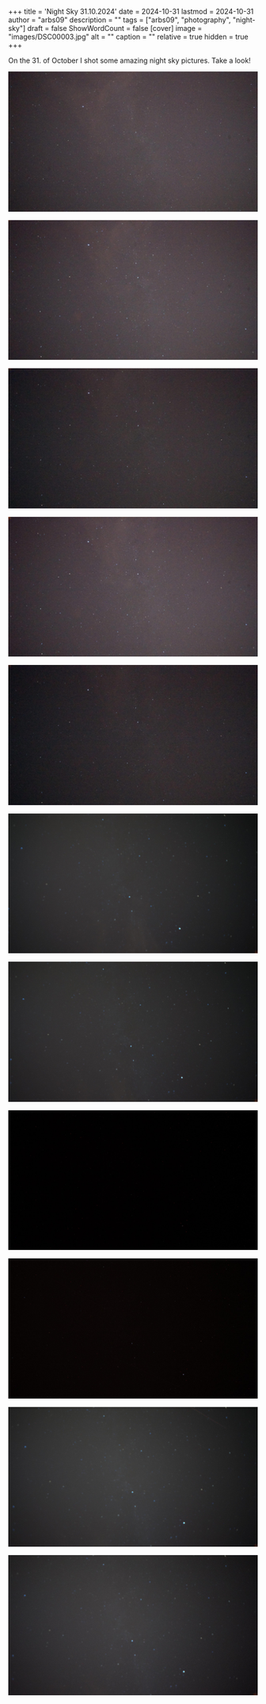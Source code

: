 +++
title = 'Night Sky 31.10.2024'
date = 2024-10-31
lastmod = 2024-10-31
author = "arbs09"
description = ""
tags = ["arbs09", "photography", "night-sky"]
draft = false
ShowWordCount = false
[cover]
image = "images/DSC00003.jpg"
alt = ""
caption = ""
relative = true
hidden = true
+++

On the 31. of October I shot some amazing night sky pictures.
Take a look!

![](images/DSC00001.jpg)

![](images/DSC00002.jpg)

![](images/DSC00003.jpg)

![](images/DSC00004.jpg)

![](images/DSC00005.jpg)

![](images/DSC00011.jpg)

![](images/DSC00013.jpg)

![](images/DSC00014.jpg)

![](images/DSC00015.jpg)

![](images/DSC00017.jpg)

![](images/DSC00018.jpg)